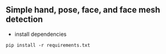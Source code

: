 ## Simple hand, pose, face, and face mesh detection
 - install dependencies
```shell
pip install -r requirements.txt
```